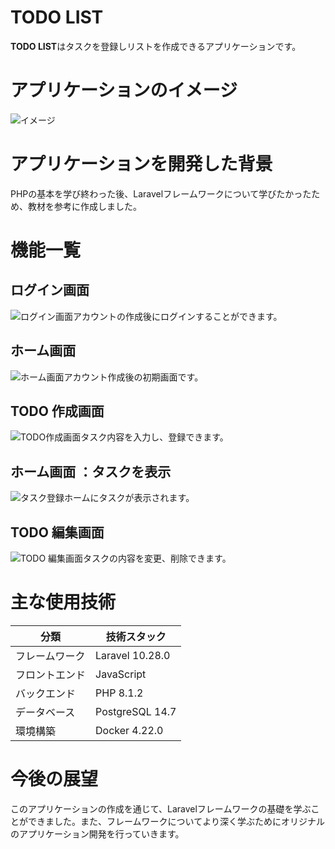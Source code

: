 

# TODO LIST

**TODO LIST**はタスクを登録しリストを作成できるアプリケーションです。

# アプリケーションのイメージ
![イメージ](https://i.imgur.com/EOjrAf3.png)
# アプリケーションを開発した背景
PHPの基本を学び終わった後、Laravelフレームワークについて学びたかったため、教材を参考に作成しました。

# 機能一覧

## ログイン画面
![ログイン画面](https://i.imgur.com/yRZKzq6.png)アカウントの作成後にログインすることができます。

## ホーム画面 
![ホーム画面](https://i.imgur.com/eRA8Fur.png)アカウント作成後の初期画面です。
## TODO 作成画面
![TODO作成画面](https://i.imgur.com/3ap1NeO.png)タスク内容を入力し、登録できます。
## ホーム画面 ：タスクを表示
![タスク登録](https://i.imgur.com/ANSXlYZ.png)ホームにタスクが表示されます。
## TODO 編集画面
![TODO 編集画面](https://i.imgur.com/rRUiWKX.png)タスクの内容を変更、削除できます。

# 主な使用技術

 分類 |  技術スタック
---- | ----
フレームワーク|Laravel 10.28.0
 フロントエンド  |  JavaScript
 バックエンド  |  PHP 8.1.2
 データベース| PostgreSQL 14.7
 環境構築| Docker 4.22.0

# 今後の展望
このアプリケーションの作成を通じて、Laravelフレームワークの基礎を学ぶことができました。また、フレームワークについてより深く学ぶためにオリジナルのアプリケーション開発を行っていきます。



